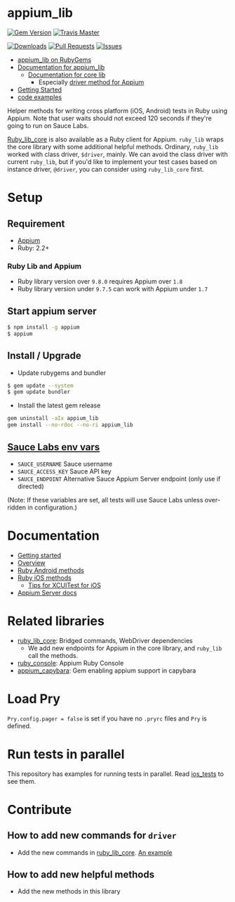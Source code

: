 # appium_lib

[![Gem Version](https://badge.fury.io/rb/appium_lib.svg)](http://badge.fury.io/rb/appium_lib)
[![Travis Master](https://travis-ci.org/appium/ruby_lib.svg?branch=master)](https://travis-ci.org/appium/ruby_lib/builds)

[![Downloads](https://img.shields.io/gem/dt/appium_lib.svg)](https://rubygems.org/gems/appium_lib)
[![Pull Requests](http://issuestats.com/github/appium/ruby_lib/badge/pr)](http://issuestats.com/github/appium/ruby_lib)
[![Issues](http://issuestats.com/github/appium/ruby_lib/badge/issue)](http://issuestats.com/github/appium/ruby_lib)

- [appium_lib on RubyGems](https://rubygems.org/gems/appium_lib)
- [Documentation for appium_lib](https://github.com/appium/ruby_lib/tree/master/docs)
    - [Documentation for core lib](http://www.rubydoc.info/github/appium/ruby_lib_core)
        - Especially [driver method for Appium](http://www.rubydoc.info/github/appium/ruby_lib_core/Appium/Core/Device)
- [Getting Started](https://github.com/appium/appium/blob/master/docs/en/about-appium/getting-started.md)
- [code examples](https://github.com/appium/sample-code/tree/master/sample-code/examples/ruby)

Helper methods for writing cross platform (iOS, Android) tests in Ruby using Appium. Note that user waits should not exceed 120 seconds if they're going to run on Sauce Labs.

[Ruby_lib_core](https://github.com/appium/ruby_lib_core) is also available as a Ruby client for Appium. `ruby_lib` wraps the core library with some additional helpful methods.
Ordinary, `ruby_lib` worked with class driver, `$driver`, mainly.
We can avoid the class driver with current `ruby_lib`, but if you'd like to implement your test cases based on instance driver, `@driver`, you can consider using `ruby_lib_core` first.

# Setup
## Requirement
- [Appium](https://github.com/appium/appium#requirements)
- Ruby: 2.2+

### Ruby Lib and Appium
- Ruby library version over `9.8.0` requires Appium over `1.8`
- Ruby library version under `9.7.5` can work with Appium under `1.7`

## Start appium server

```bash
$ npm install -g appium
$ appium
```

## Install / Upgrade
- Update rubygems and bundler
```bash
$ gem update --system
$ gem update bundler
```

- Install the latest gem release
```bash
gem uninstall -aIx appium_lib
gem install --no-rdoc --no-ri appium_lib
```

## [Sauce Labs env vars](https://github.com/appium/ruby_lib/blob/master/lib/appium_lib/sauce_labs.rb)

- `SAUCE_USERNAME` Sauce username
- `SAUCE_ACCESS_KEY` Sauce API key
- `SAUCE_ENDPOINT` Alternative Sauce Appium Server endpoint (only use if directed)

(Note: If these variables are set, all tests will use Sauce Labs unless over-ridden in configuration.)

# Documentation

- [Getting started](https://github.com/appium/appium/blob/master/docs/en/about-appium/getting-started.md)
- [Overview](https://github.com/appium/ruby_lib/blob/master/docs/docs.md)
- [Ruby Android methods](https://github.com/appium/ruby_lib/blob/master/docs/android_docs.md)
- [Ruby iOS methods](https://github.com/appium/ruby_lib/blob/master/docs/ios_docs.md)
    - [Tips for XCUITest for iOS](https://github.com/appium/ruby_lib/blob/master/docs/ios_xcuitest.md)
- [Appium Server docs](https://github.com/appium/appium/tree/master/docs)

# Related libraries
- [ruby_lib_core](https://github.com/appium/ruby_lib_core): Bridged commands, WebDriver dependencies
    - We add new endpoints for Appium in the core library, and `ruby_lib` call the methods.
- [ruby_console](https://github.com/appium/ruby_console): Appium Ruby Console
- [appium_capybara](https://github.com/appium/appium_capybara): Gem enabling appium support in capybara

# Load Pry
`Pry.config.pager = false` is set if you have no `.pryrc` files and `Pry` is defined.

# Run tests in parallel
This repository has examples for running tests in parallel. Read [ios_tests](https://github.com/appium/ruby_lib/tree/master/ios_tests) to see them.

# Contribute
## How to add new commands for `driver`
- Add the new commands in [ruby_lib_core](https://github.com/appium/ruby_lib_core). [An example](https://github.com/appium/ruby_lib_core/commit/cdb02c29c8663d22d643b52fd65c8b2d1373bebb)

## How to add new helpful methods
- Add the new methods in this library
